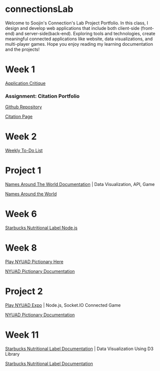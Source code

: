 # connectionsLab

Welcome to Soojin's Connection's Lab Project Portfolio. In this class, I design and develop web applications that include both client-side (front-end) and server-side(back-end). Exploring tools and technologies, create meaningful connected applications like website, data visualizations, and multi-player games. Hope you enjoy reading my learning documentation and the projects!





# Week 1

[Application Critique](https://github.com/Soojin-Lee0819/connectionsLab/blob/main/Week1/Application-Review.md)

### Assignment: Citation Portfolio

[Github Repository](https://github.com/Soojin-Lee0819/Connections-Lab-Week-1-Portfolio-Page)

[Citation Page](https://soojin-lee0819.github.io/Connections-Lab-Week-1-Portfolio-Page/)

# Week 2
[Weekly To-Do List](https://github.com/Soojin-Lee0819/connectionsLab/tree/main/Week2)

# Project 1
[Names Around The World Documentation](https://github.com/Soojin-Lee0819/connectionsLab/tree/main/Project1) | Data Visualization, API, Game

[Names Around the World](https://soojin-lee0819.github.io/connectionsLab/Project1)

# Week 6
[Starbucks Nutritional Label Node.js](https://github.com/Soojin-Lee0819/connectionsLab/tree/main/week6_Starbucks_node_express)

# Week 8
[Play NYUAD Pictionary Here](https://bustling-tortoiseshell-citrine.glitch.me)

[NYUAD Pictionary Documentation](https://github.com/Soojin-Lee0819/connectionsLab/tree/main/week8_NYUAD_Pictionary)

# Project 2

[Play NYUAD Expo](https://nyuad-expo-final.glitch.me) | Node.js, Socket.IO Connected Game

[NYUAD Pictionary Documentation](https://github.com/Soojin-Lee0819/connectionsLab/tree/main/Project2)

# Week 11

[Starbucks Nutritional Label Documentation](https://github.com/Soojin-Lee0819/connectionsLab/tree/main/Week11) | Data Visualization Using D3 Library <br>

[Starbucks Nutritional Label Documentation](https://soojin-lee0819.github.io/connectionsLab/Week11)
 
